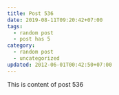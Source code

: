 ```yaml
---
title: Post 536
date: 2019-08-11T09:20:42+07:00
tags:
  - random post
  - post has 5
category:
  - random post
  - uncategorized
updated: 2012-06-01T00:42:50+07:00
---
```

This is content of post 536